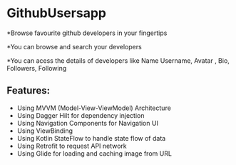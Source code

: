 # GithubUsersapp

*Browse favourite github developers in  your fingertips

*You can browse and search your developers

*You can acess the details of developers like Name Username, Avatar , Bio, Followers, Following 




## Features:

- Using MVVM (Model-View-ViewModel) Architecture
- Using Dagger Hilt for dependency injection
- Using Navigation Components for Navigation UI
- Using ViewBinding
- Using Kotlin StateFlow to handle state flow of data
- Using Retrofit to request API network
- Using Glide for loading and caching image from URL
